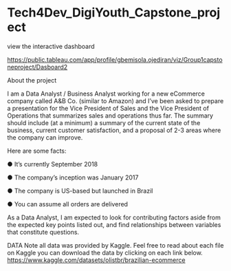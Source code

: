 # Tech4Dev_DigiYouth_Capstone_project


view the interactive dashboard

https://public.tableau.com/app/profile/gbemisola.ojediran/viz/Group1capstoneproject/Dasboard2

About the project


I am a Data Analyst / Business Analyst working for a new eCommerce company called A&B Co. (similar to Amazon) and I’ve been asked to prepare a presentation for the Vice President of Sales and the Vice President of Operations that summarizes sales and operations thus far. The summary should include (at a minimum) a summary of the current state of the business, current customer satisfaction, and a proposal of 2-3 areas where the company can improve.

Here are some facts:

● It’s currently September 2018

● The company’s inception was January 2017 

● The company is US-based but launched in Brazil 

● You can assume all orders are delivered 

As a Data Analyst, I am expected to look for contributing factors aside from the expected key points listed out, and find relationships between variables that constitute questions.

DATA
Note all data was provided by Kaggle. Feel free to read about each file on Kaggle you can download the
data by clicking on each link below.  https://www.kaggle.com/datasets/olistbr/brazilian-ecommerce
